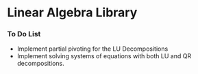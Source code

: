 # Linear Algebra Library

### To Do List
- Implement partial pivoting for the LU Decompositions
- Implement solving systems of equations with both LU and QR decompositions.